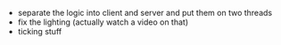 - separate the logic into client and server and put them on two threads
- fix the lighting (actually watch a video on that)
- ticking stuff 
